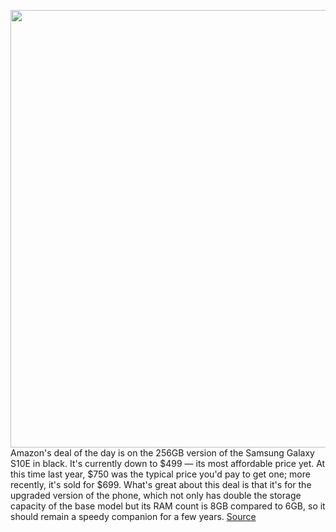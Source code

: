 <img src='https://cdn.vox-cdn.com/thumbor/M3zXqa2v2Wj-qWxSegF2YOLCGyQ=/0x0:2040x1360/1200x800/filters:focal(857x517:1183x843)/cdn.vox-cdn.com/uploads/chorus_image/image/67096953/akrales_190311_3263_0177.0.jpg' width='700px' /><br/>
Amazon's deal of the day is on the 256GB version of the Samsung Galaxy S10E in black. It's currently down to $499 — its most affordable price yet. At this time last year, $750 was the typical price you'd pay to get one; more recently, it's sold for $699. What's great about this deal is that it's for the upgraded version of the phone, which not only has double the storage capacity of the base model but its RAM count is 8GB compared to 6GB, so it should remain a speedy companion for a few years.
<a href='https://www.theverge.com/good-deals/2020/7/23/21334087/samsung-galaxy-s10e-deal-acer-chromebook-amazon-best-buy'> Source <a/>